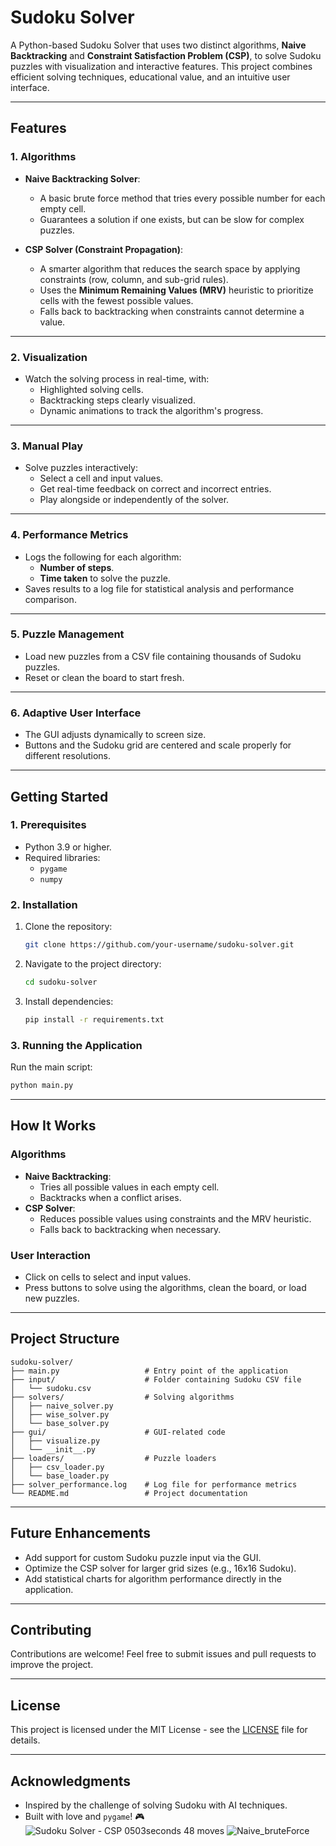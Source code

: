 
# Sudoku Solver

A Python-based Sudoku Solver that uses two distinct algorithms, **Naive Backtracking** and **Constraint Satisfaction Problem (CSP)**, to solve Sudoku puzzles with visualization and interactive features. This project combines efficient solving techniques, educational value, and an intuitive user interface.

---

## **Features**

### **1. Algorithms**
- **Naive Backtracking Solver**:
  - A basic brute force method that tries every possible number for each empty cell.
  - Guarantees a solution if one exists, but can be slow for complex puzzles.

- **CSP Solver (Constraint Propagation)**:
  - A smarter algorithm that reduces the search space by applying constraints (row, column, and sub-grid rules).
  - Uses the **Minimum Remaining Values (MRV)** heuristic to prioritize cells with the fewest possible values.
  - Falls back to backtracking when constraints cannot determine a value.

---

### **2. Visualization**
- Watch the solving process in real-time, with:
  - Highlighted solving cells.
  - Backtracking steps clearly visualized.
  - Dynamic animations to track the algorithm's progress.

---

### **3. Manual Play**
- Solve puzzles interactively:
  - Select a cell and input values.
  - Get real-time feedback on correct and incorrect entries.
  - Play alongside or independently of the solver.

---

### **4. Performance Metrics**
- Logs the following for each algorithm:
  - **Number of steps**.
  - **Time taken** to solve the puzzle.
- Saves results to a log file for statistical analysis and performance comparison.

---

### **5. Puzzle Management**
- Load new puzzles from a CSV file containing thousands of Sudoku puzzles.
- Reset or clean the board to start fresh.

---

### **6. Adaptive User Interface**
- The GUI adjusts dynamically to screen size.
- Buttons and the Sudoku grid are centered and scale properly for different resolutions.

---

## **Getting Started**

### **1. Prerequisites**
- Python 3.9 or higher.
- Required libraries:
  - `pygame`
  - `numpy`

### **2. Installation**
1. Clone the repository:
   ```bash
   git clone https://github.com/your-username/sudoku-solver.git
   ```
2. Navigate to the project directory:
   ```bash
   cd sudoku-solver
   ```
3. Install dependencies:
   ```bash
   pip install -r requirements.txt
   ```

### **3. Running the Application**
Run the main script:
```bash
python main.py
```

---

## **How It Works**

### **Algorithms**
- **Naive Backtracking**:
  - Tries all possible values in each empty cell.
  - Backtracks when a conflict arises.
- **CSP Solver**:
  - Reduces possible values using constraints and the MRV heuristic.
  - Falls back to backtracking when necessary.

### **User Interaction**
- Click on cells to select and input values.
- Press buttons to solve using the algorithms, clean the board, or load new puzzles.

---

## **Project Structure**
```
sudoku-solver/
├── main.py                   # Entry point of the application
├── input/                    # Folder containing Sudoku CSV file
│   └── sudoku.csv
├── solvers/                  # Solving algorithms
│   ├── naive_solver.py
│   ├── wise_solver.py
│   └── base_solver.py
├── gui/                      # GUI-related code
│   ├── visualize.py
│   └── __init__.py
├── loaders/                  # Puzzle loaders
│   ├── csv_loader.py
│   └── base_loader.py
├── solver_performance.log    # Log file for performance metrics
└── README.md                 # Project documentation
```

---

## **Future Enhancements**
- Add support for custom Sudoku puzzle input via the GUI.
- Optimize the CSP solver for larger grid sizes (e.g., 16x16 Sudoku).
- Add statistical charts for algorithm performance directly in the application.

---

## **Contributing**
Contributions are welcome! Feel free to submit issues and pull requests to improve the project.

---

## **License**
This project is licensed under the MIT License - see the [LICENSE](LICENSE) file for details.

---

## **Acknowledgments**
- Inspired by the challenge of solving Sudoku with AI techniques.
- Built with love and `pygame`! 🎮
![Sudoku Solver - CSP 0503seconds 48 moves](https://github.com/user-attachments/assets/c579add9-dd86-468f-89bf-1744df573e3e)
![Naive_bruteForce](https://github.com/user-attachments/assets/f52b1c73-f1bf-4ff1-9b52-6daa035e1883)
